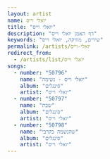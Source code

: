 ```yaml
---
layout: artist
name: יואלי וייס
title: "יואלי וייס"
description: "דף האמן יואלי וייס"
keywords: "שירים, מוזיקה, יואלי וייס"
permalink: /artists/יואלי-וייס
redirect_from:
  - /artists/list/יואלי וייס
songs:
  - number: "50796"
    name: "יואלי וייס - נשימה"
    album: "סינגלים"
    artist: "יואלי וייס"
  - number: "50797"
    name: "שבת"
    album: "סינגלים"
    artist: "יואלי וייס"
  - number: "50798"
    name: "שהנשמה בקרבי"
    album: "סינגלים"
    artist: "יואלי וייס"
---
```

